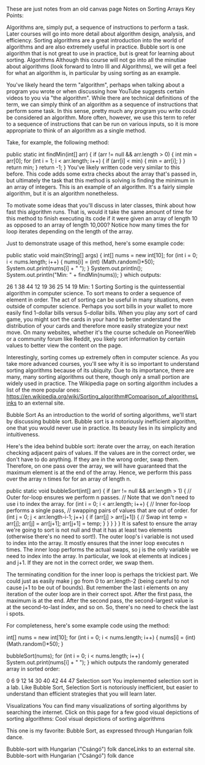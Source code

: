These are just notes from an old canvas page
Notes on Sorting Arrays
Key Points:

Algorithms are, simply put, a sequence of instructions to perform a task. Later courses will go into more detail about algorithm design, analysis, and efficiency.
Sorting algorithms are a great introduction into the world of algorithms and are also extremely useful in practice.
Bubble sort is one algorithm that is not great to use in practice, but is great for learning about sorting.
Algorithms
Although this course will not go into all the minutiae about algorithms (look forward to Intro III and Algorithms), we will get a feel for what an algorithm is, in particular by using sorting as an example.

You've likely heard the term "algorithm", perhaps when talking about a program you wrote or when discussing how YouTube suggests certain videos to you via "the algorithm". While there are technical definitions of the term, we can simply think of an algorithm as a sequence of instructions that perform some task. In this sense, pretty much any program you write could be considered an algorithm. More often, however, we use this term to refer to a sequence of instructions that can be run on various inputs, so it is more appropriate to think of an algorithm as a single method. 

Take, for example, the following method:

public static int findMin(int[] arr) {
	if (arr != null && arr.length > 0) {
		int min = arr[0];
		for (int i = 1; i < arr.length; i++) {
			if (arr[i] < min) {
				min = arr[i];
			}
		}
		return min;
	}
	return -1;
}
You've likely written code very similar to this before. This code adds some extra checks about the array that's passed in, but ultimately the task that this method is solving is finding the minimum in an array of integers. This is an example of an algorithm. It's a fairly simple algorithm, but it is an algorithm nonetheless. 

To motivate some ideas that you'll discuss in later classes, think about how fast this algorithm runs. That is, would it take the same amount of time for this method to finish executing its code if it were given an array of length 10 as opposed to an array of length 10,000? Notice how many times the for loop iterates depending on the length of the array.

Just to demonstrate usage of this method, here's some example code:

public static void main(String[] args) {
	int[] nums = new int[10];
	for (int i = 0; i < nums.length; i++) {
		nums[i] = (int) (Math.random()*50);
		System.out.print(nums[i] + " ");
	}
	System.out.println();
	System.out.println("Min: " + findMin(nums));
}
which outputs:

26 1 38 44 12 19 36 25 14 19
Min: 1
Sorting
Sorting is the quintessential algorithm in computer science. To sort means to order a sequence of element in order. The act of sorting can be useful in many situations, even outside of computer science. Perhaps you sort bills in your wallet to more easily find 1-dollar bills versus 5-dollar bills. When you play any sort of card game, you might sort the cards in your hand to better understand the distribution of your cards and therefore more easily strategize your next move. On many websites, whether it's the course schedule on PioneerWeb or a community forum like Reddit, you likely sort information by certain values to better view the content on the page.

Interestingly, sorting comes up extremely often in computer science. As you take more advanced courses, you'll see why it is so important to understand sorting algorithms because of its ubiquity. Due to its importance, there are many, many sorting algorithms out there, though only a small portion are widely used in practice. The Wikipedia page on sorting algorithm includes a list of the more popular ones: https://en.wikipedia.org/wiki/Sorting_algorithm#Comparison_of_algorithmsLinks to an external site.

Bubble Sort
As an introduction to the world of sorting algorithms, we'll start by discussing bubble sort. Bubble sort is a notoriously inefficient algorithm, one that you would never use in practice. Its beauty lies in its simplicity and intuitiveness.

Here's the idea behind bubble sort: iterate over the array, on each iteration checking adjacent pairs of values. If the values are in the correct order, we don't have to do anything. If they are in the wrong order, swap them. Therefore, on one pass over the array, we will have guaranteed that the maximum element is at the end of the array. Hence, we perform this pass over the array n times for for an array of length n.

public static void bubbleSort(int[] arr) {
	if (arr != null && arr.length > 1) {
		// Outer for-loop ensures we perform n passes.
		// Note that we don't need to use i to index the array.
		for (int i = 0; i < arr.length; i++) {
			// Inner for-loop performs a single pass,
			// swapping pairs of values that are out of order.
			for (int j = 0; j < arr.length-i-1; j++) {
				if (arr[j] > arr[j+1]) {
					// Swap
					int temp = arr[j];
					arr[j] = arr[j+1];
					arr[j+1] = temp;
				}
			}
		}
	}
}
It is safest to ensure the array we're going to sort is not null and that it has at least two elements (otherwise there's no need to sort!). The outer loop's i variable is not used to index into the array. It mostly ensures that the inner loop executes n times. The inner loop performs the actual swaps, so j is the only variable we need to index into the array. In particular, we look at elements at indices j and j+1. If they are not in the correct order, we swap them.

The terminating condition for the inner loop is perhaps the trickiest part. We could just as easily make j go from 0 to arr.length-2 (being careful to not cause j+1 to be out of bounds). But remember the last i elements on any iteration of the outer loop are in their correct spot. After the first pass, the maximum is at the end. After the second pass, the second-largest value is at the second-to-last index, and so on. So, there's no need to check the last i spots.

For completeness, here's some example code using the method:

int[] nums = new int[10];
for (int i = 0; i < nums.length; i++) {
	nums[i] = (int) (Math.random()*50);
}

bubbleSort(nums);
for (int i = 0; i < nums.length; i++) {
	System.out.print(nums[i] + " ");
}
which outputs the randomly generated array in sorted order:

0 6 9 12 14 30 40 42 44 47 
Selection sort
You implemented selection sort in a lab. Like Bubble Sort, Selection Sort is notoriously inefficient, but easier to understand than efficient strategies that you will learn later.

Visualizations
You can find many visualizations of sorting algorithms by searching the internet. Click on this page for a few good visual depictions of sorting algorithms: Cool visual depictions of sorting algorithms 

This one is my favorite: Bubble Sort, as expressed through Hungarian folk dance.

Bubble-sort with Hungarian (&quot;Csángó&quot;) folk danceLinks to an external site.
Bubble-sort with Hungarian (&quot;Csángó&quot;) folk dance